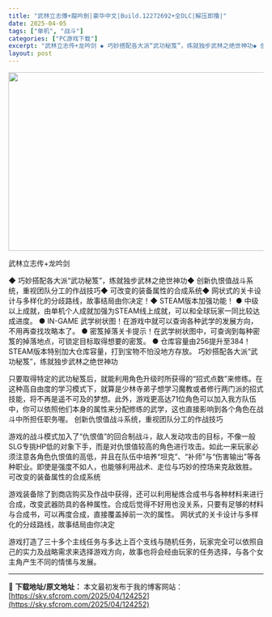 ```yaml
---
title: "武林立志傳+龍吟劍|豪华中文|Build.12272692+全DLC|解压即撸|"
date: 2025-04-05
tags: ["单机", "战斗"]
categories: ["PC游戏下载"]
excerpt: "武林立志传+龙吟剑 ◆ 巧妙搭配各大派“武功秘笈”，练就独步武林之绝世神功◆ 创新仇恨值战斗系统，重视团队分工的作战技巧◆ 可改变的装备属性的合成系统◆ 网状式的关卡设计与多样化的分歧路线，故事结局由你决定！◆ STEAM版本加强功能！ ● 中级以上成就，由单机个人成就加强为STEAM线上成就，可以&hellip;"
layout: post
---
```


<img class="aligncenter size-full wp-image-124239" src="https://sky.sfcrom.com/wp-content/uploads/2025/04/2025040508303821.webp" alt="" width="616" height="353" />

武林立志传+龙吟剑

◆ 巧妙搭配各大派“武功秘笈”，练就独步武林之绝世神功◆ 创新仇恨值战斗系统，重视团队分工的作战技巧◆ 可改变的装备属性的合成系统◆ 网状式的关卡设计与多样化的分歧路线，故事结局由你决定！◆ STEAM版本加强功能！
● 中级以上成就，由单机个人成就加强为STEAM线上成就，可以和全球玩家一同比较达成进度。
● IN-GAME 武学树状图！在游戏中就可以查询各种武学的发展方向，不用再查找攻略本了。
● 密笈掉落关卡提示！在武学树状图中，可查询到每种密笈的掉落地点，可锁定目标取得想要的密笈。
● 仓库容量由256提升至384！ STEAM版本特别加大仓库容量，打到宝物不怕没地方存放。
巧妙搭配各大派“武功秘笈”，练就独步武林之绝世神功

只要取得特定的武功秘笈后，就能利用角色升级时所获得的“招式点数”来修练。在这种高自由度的学习模式下，就算是少林寺弟子想学习魔教或者修行两门派的招式技能，将不再是遥不可及的梦想。此外，游戏更高达71位角色可以加入我方队伍中，你可以依照他们本身的属性来分配修练的武学，这也直接影响到各个角色在战斗中所担任职务喔。
创新仇恨值战斗系统，重视团队分工的作战技巧

游戏的战斗模式加入了“仇恨值”的回合制战斗，敌人发动攻击的目标，不像一般SLG专挑HP低的对象下手，而是对仇恨值较高的角色进行攻击。如此一来玩家必须注意各角色仇恨值的高低，并且在队伍中培养“坦克”、“补师”与“伤害输出”等各种职业。即使是强度不如人，也能够利用战术、走位与巧妙的控场来克敌致胜。
可改变的装备属性的合成系统

游戏装备除了到商店购买及作战中获得，还可以利用秘炼合成书与各种材料来进行合成，改变武器防具的各种属性。合成后觉得不好用也没关系，只要有足够的材料与合成书，可以再度合成，直接覆盖掉前一次的属性。
网状式的关卡设计与多样化的分歧路线，故事结局由你决定

游戏打造了三十多个主线任务与多达上百个支线与随机任务，玩家完全可以依照自己的实力及战略需求来选择游戏方向，故事也将会经由玩家的任务选择，与各个女主角产生不同的情愫与发展。

---
📖 **下载地址/原文地址：** 本文最初发布于我的博客网站：[https://sky.sfcrom.com/2025/04/124252](https://sky.sfcrom.com/2025/04/124252)
